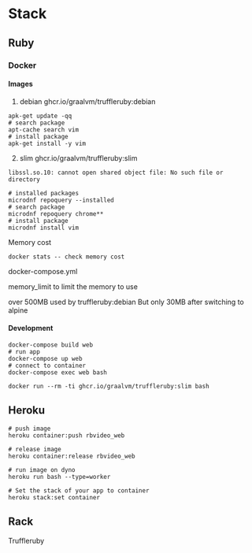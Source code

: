 # Stack
## Ruby
### Docker
#### Images
1. debian
ghcr.io/graalvm/truffleruby:debian

```
apk-get update -qq
# search package
apt-cache search vim
# install package
apk-get install -y vim
```

2. slim
ghcr.io/graalvm/truffleruby:slim
```
libssl.so.10: cannot open shared object file: No such file or directory
```

```
# installed packages
microdnf repoquery --installed
# search package
microdnf repoquery chrome**
# install package
microdnf install vim
```

Memory cost
```
docker stats -- check memory cost
```
docker-compose.yml

memory_limit to limit the memory to use

over 500MB used by truffleruby:debian
But only 30MB after switching to alpine
#### Development
```
docker-compose build web
# run app
docker-compose up web
# connect to container
docker-compose exec web bash

docker run --rm -ti ghcr.io/graalvm/truffleruby:slim bash

```

## Heroku
```
# push image
heroku container:push rbvideo_web

# release image
heroku container:release rbvideo_web

# run image on dyno
heroku run bash --type=worker

# Set the stack of your app to container
heroku stack:set container

```
## Rack
Truffleruby
